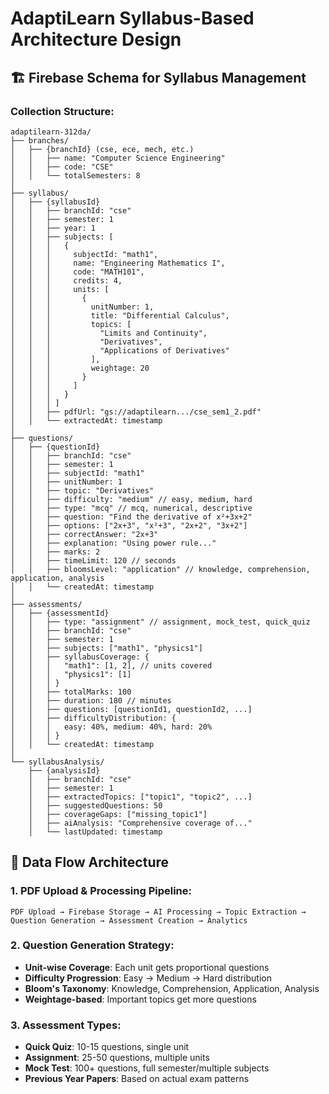 # AdaptiLearn Syllabus-Based Architecture Design

## 🏗️ Firebase Schema for Syllabus Management

### Collection Structure:

```
adaptilearn-312da/
├── branches/
│   ├── {branchId} (cse, ece, mech, etc.)
│   │   ├── name: "Computer Science Engineering"
│   │   ├── code: "CSE"
│   │   └── totalSemesters: 8
│
├── syllabus/
│   ├── {syllabusId}
│   │   ├── branchId: "cse"
│   │   ├── semester: 1
│   │   ├── year: 1
│   │   ├── subjects: [
│   │   │   {
│   │   │     subjectId: "math1",
│   │   │     name: "Engineering Mathematics I",
│   │   │     code: "MATH101",
│   │   │     credits: 4,
│   │   │     units: [
│   │   │       {
│   │   │         unitNumber: 1,
│   │   │         title: "Differential Calculus",
│   │   │         topics: [
│   │   │           "Limits and Continuity",
│   │   │           "Derivatives",
│   │   │           "Applications of Derivatives"
│   │   │         ],
│   │   │         weightage: 20
│   │   │       }
│   │   │     ]
│   │   │   }
│   │   │ ]
│   │   ├── pdfUrl: "gs://adaptilearn.../cse_sem1_2.pdf"
│   │   └── extractedAt: timestamp
│
├── questions/
│   ├── {questionId}
│   │   ├── branchId: "cse"
│   │   ├── semester: 1
│   │   ├── subjectId: "math1"
│   │   ├── unitNumber: 1
│   │   ├── topic: "Derivatives"
│   │   ├── difficulty: "medium" // easy, medium, hard
│   │   ├── type: "mcq" // mcq, numerical, descriptive
│   │   ├── question: "Find the derivative of x²+3x+2"
│   │   ├── options: ["2x+3", "x²+3", "2x+2", "3x+2"]
│   │   ├── correctAnswer: "2x+3"
│   │   ├── explanation: "Using power rule..."
│   │   ├── marks: 2
│   │   ├── timeLimit: 120 // seconds
│   │   ├── bloomsLevel: "application" // knowledge, comprehension, application, analysis
│   │   └── createdAt: timestamp
│
├── assessments/
│   ├── {assessmentId}
│   │   ├── type: "assignment" // assignment, mock_test, quick_quiz
│   │   ├── branchId: "cse"
│   │   ├── semester: 1
│   │   ├── subjects: ["math1", "physics1"]
│   │   ├── syllabusCoverage: {
│   │   │   "math1": [1, 2], // units covered
│   │   │   "physics1": [1]
│   │   │ }
│   │   ├── totalMarks: 100
│   │   ├── duration: 180 // minutes
│   │   ├── questions: [questionId1, questionId2, ...]
│   │   ├── difficultyDistribution: {
│   │   │   easy: 40%, medium: 40%, hard: 20%
│   │   │ }
│   │   └── createdAt: timestamp
│
└── syllabusAnalysis/
    ├── {analysisId}
    │   ├── branchId: "cse"
    │   ├── semester: 1
    │   ├── extractedTopics: ["topic1", "topic2", ...]
    │   ├── suggestedQuestions: 50
    │   ├── coverageGaps: ["missing_topic1"]
    │   ├── aiAnalysis: "Comprehensive coverage of..."
    │   └── lastUpdated: timestamp
```

## 🚀 Data Flow Architecture

### 1. PDF Upload & Processing Pipeline:
```
PDF Upload → Firebase Storage → AI Processing → Topic Extraction → 
Question Generation → Assessment Creation → Analytics
```

### 2. Question Generation Strategy:
- **Unit-wise Coverage**: Each unit gets proportional questions
- **Difficulty Progression**: Easy → Medium → Hard distribution
- **Bloom's Taxonomy**: Knowledge, Comprehension, Application, Analysis
- **Weightage-based**: Important topics get more questions

### 3. Assessment Types:
- **Quick Quiz**: 10-15 questions, single unit
- **Assignment**: 25-50 questions, multiple units
- **Mock Test**: 100+ questions, full semester/multiple subjects
- **Previous Year Papers**: Based on actual exam patterns
